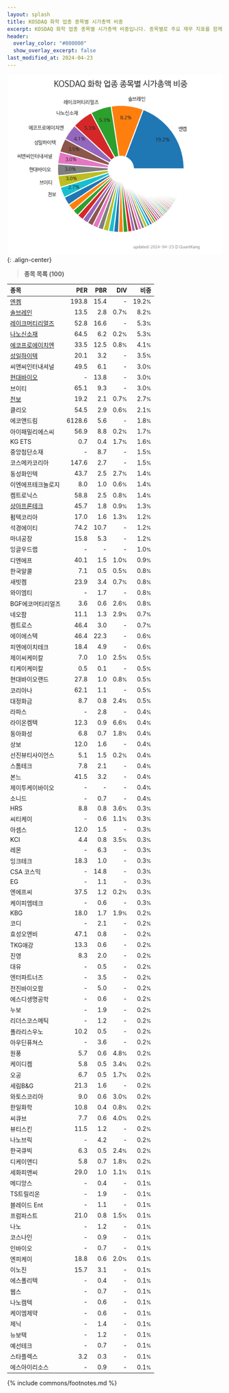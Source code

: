 ```yaml
---
layout: splash
title: KOSDAQ 화학 업종 종목별 시가총액 비중
excerpt: KOSDAQ 화학 업종 종목별 시가총액 비중입니다. 종목별로 주요 재무 지표를 함께 표시합니다.
header:
  overlay_color: "#800000"
  show_overlay_excerpt: false
last_modified_at: 2024-04-23
---
```



![KOSDAQ 화학 업종 종목별 시가총액 비중](/stats/sector/images/kosdaq_업종_화학_종목.png){: .align-center}


> **종목 목록 (100)**<a id="list"></a>

| **종목** | **PER** | **PBR** | **DIV** | **비중** |
| :------- | ------: | ------: | ------: | -------: |
| [엔켐](/348370/) | 193.8 | 15.4 | - | 19.2<small>%</small> |
| [솔브레인](/357780/) | 13.5 | 2.8 | 0.7<small>%</small> | 8.2<small>%</small> |
| [레이크머티리얼즈](/281740/) | 52.8 | 16.6 | - | 5.3<small>%</small> |
| [나노신소재](/121600/) | 64.5 | 6.2 | 0.2<small>%</small> | 5.3<small>%</small> |
| [에코프로에이치엔](/383310/) | 33.5 | 12.5 | 0.8<small>%</small> | 4.1<small>%</small> |
| [성일하이텍](/365340/) | 20.1 | 3.2 | - | 3.5<small>%</small> |
| 씨앤씨인터내셔널 | 49.5 | 6.1 | - | 3.0<small>%</small> |
| [현대바이오](/048410/) | - | 13.8 | - | 3.0<small>%</small> |
| 브이티 | 65.1 | 9.3 | - | 3.0<small>%</small> |
| [천보](/278280/) | 19.2 | 2.1 | 0.7<small>%</small> | 2.7<small>%</small> |
| 클리오 | 54.5 | 2.9 | 0.6<small>%</small> | 2.1<small>%</small> |
| 에코앤드림 | 6128.6 | 5.6 | - | 1.8<small>%</small> |
| 아이패밀리에스씨 | 56.9 | 8.8 | 0.2<small>%</small> | 1.7<small>%</small> |
| KG ETS | 0.7 | 0.4 | 1.7<small>%</small> | 1.6<small>%</small> |
| 중앙첨단소재 | - | 8.7 | - | 1.5<small>%</small> |
| 코스메카코리아 | 147.6 | 2.7 | - | 1.5<small>%</small> |
| 동성화인텍 | 43.7 | 2.5 | 2.7<small>%</small> | 1.4<small>%</small> |
| 이엔에프테크놀로지 | 8.0 | 1.0 | 0.6<small>%</small> | 1.4<small>%</small> |
| 켐트로닉스 | 58.8 | 2.5 | 0.8<small>%</small> | 1.4<small>%</small> |
| [상아프론테크](/089980/) | 45.7 | 1.8 | 0.9<small>%</small> | 1.3<small>%</small> |
| 펌텍코리아 | 17.0 | 1.6 | 1.3<small>%</small> | 1.2<small>%</small> |
| 석경에이티 | 74.2 | 10.7 | - | 1.2<small>%</small> |
| 마녀공장 | 15.8 | 5.3 | - | 1.2<small>%</small> |
| 잉글우드랩 | - | - | - | 1.0<small>%</small> |
| 디엔에프 | 40.1 | 1.5 | 1.0<small>%</small> | 0.9<small>%</small> |
| 한국알콜 | 7.1 | 0.5 | 0.5<small>%</small> | 0.8<small>%</small> |
| 새빗켐 | 23.9 | 3.4 | 0.7<small>%</small> | 0.8<small>%</small> |
| 와이엠티 | - | 1.7 | - | 0.8<small>%</small> |
| BGF에코머티리얼즈 | 3.6 | 0.6 | 2.6<small>%</small> | 0.8<small>%</small> |
| 네오팜 | 11.1 | 1.3 | 2.9<small>%</small> | 0.7<small>%</small> |
| 켐트로스 | 46.4 | 3.0 | - | 0.7<small>%</small> |
| 에이에스텍 | 46.4 | 22.3 | - | 0.6<small>%</small> |
| 피엔에이치테크 | 18.4 | 4.9 | - | 0.6<small>%</small> |
| 제이씨케미칼 | 7.0 | 1.0 | 2.5<small>%</small> | 0.5<small>%</small> |
| 티케이케미칼 | 0.5 | 0.1 | - | 0.5<small>%</small> |
| 현대바이오랜드 | 27.8 | 1.0 | 0.8<small>%</small> | 0.5<small>%</small> |
| 코리아나 | 62.1 | 1.1 | - | 0.5<small>%</small> |
| 대정화금 | 8.7 | 0.8 | 2.4<small>%</small> | 0.5<small>%</small> |
| 라파스 | - | 2.8 | - | 0.4<small>%</small> |
| 라이온켐텍 | 12.3 | 0.9 | 6.6<small>%</small> | 0.4<small>%</small> |
| 동아화성 | 6.8 | 0.7 | 1.8<small>%</small> | 0.4<small>%</small> |
| 상보 | 12.0 | 1.6 | - | 0.4<small>%</small> |
| 선진뷰티사이언스 | 5.1 | 1.5 | 0.2<small>%</small> | 0.4<small>%</small> |
| 스톰테크 | 7.8 | 2.1 | - | 0.4<small>%</small> |
| 본느 | 41.5 | 3.2 | - | 0.4<small>%</small> |
| 제이투케이바이오 | - | - | - | 0.4<small>%</small> |
| 소니드 | - | 0.7 | - | 0.4<small>%</small> |
| HRS | 8.8 | 0.8 | 3.6<small>%</small> | 0.3<small>%</small> |
| 씨티케이 | - | 0.6 | 1.1<small>%</small> | 0.3<small>%</small> |
| 아셈스 | 12.0 | 1.5 | - | 0.3<small>%</small> |
| KCI | 4.4 | 0.8 | 3.5<small>%</small> | 0.3<small>%</small> |
| 레몬 | - | 6.3 | - | 0.3<small>%</small> |
| 잉크테크 | 18.3 | 1.0 | - | 0.3<small>%</small> |
| CSA 코스믹 | - | 14.8 | - | 0.3<small>%</small> |
| EG | - | 1.1 | - | 0.3<small>%</small> |
| 엔에프씨 | 37.5 | 1.2 | 0.2<small>%</small> | 0.3<small>%</small> |
| 케이피엠테크 | - | 0.6 | - | 0.3<small>%</small> |
| KBG | 18.0 | 1.7 | 1.9<small>%</small> | 0.2<small>%</small> |
| 코디 | - | 2.1 | - | 0.2<small>%</small> |
| 효성오앤비 | 47.1 | 0.8 | - | 0.2<small>%</small> |
| TKG애강 | 13.3 | 0.6 | - | 0.2<small>%</small> |
| 진영 | 8.3 | 2.0 | - | 0.2<small>%</small> |
| 대유 | - | 0.5 | - | 0.2<small>%</small> |
| 엔터파트너즈 | - | 3.5 | - | 0.2<small>%</small> |
| 전진바이오팜 | - | 5.0 | - | 0.2<small>%</small> |
| 에스디생명공학 | - | 0.6 | - | 0.2<small>%</small> |
| 누보 | - | 1.9 | - | 0.2<small>%</small> |
| 리더스코스메틱 | - | 1.2 | - | 0.2<small>%</small> |
| 폴라리스우노 | 10.2 | 0.5 | - | 0.2<small>%</small> |
| 아우딘퓨쳐스 | - | 3.6 | - | 0.2<small>%</small> |
| 원풍 | 5.7 | 0.6 | 4.8<small>%</small> | 0.2<small>%</small> |
| 케이디켐 | 5.8 | 0.5 | 3.4<small>%</small> | 0.2<small>%</small> |
| 오공 | 6.7 | 0.5 | 1.7<small>%</small> | 0.2<small>%</small> |
| 세림B&G | 21.3 | 1.6 | - | 0.2<small>%</small> |
| 와토스코리아 | 9.0 | 0.6 | 3.0<small>%</small> | 0.2<small>%</small> |
| 한일화학 | 10.8 | 0.4 | 0.8<small>%</small> | 0.2<small>%</small> |
| 씨큐브 | 7.7 | 0.6 | 4.0<small>%</small> | 0.2<small>%</small> |
| 뷰티스킨 | 11.5 | 1.2 | - | 0.2<small>%</small> |
| 나노브릭 | - | 4.2 | - | 0.2<small>%</small> |
| 한국큐빅 | 6.3 | 0.5 | 2.4<small>%</small> | 0.2<small>%</small> |
| 디케이앤디 | 5.8 | 0.7 | 1.8<small>%</small> | 0.2<small>%</small> |
| 세화피앤씨 | 29.0 | 1.0 | 1.1<small>%</small> | 0.1<small>%</small> |
| 메디앙스 | - | 0.4 | - | 0.1<small>%</small> |
| TS트릴리온 | - | 1.9 | - | 0.1<small>%</small> |
| 블레이드 Ent | - | 1.1 | - | 0.1<small>%</small> |
| 프럼파스트 | 21.0 | 0.8 | 1.5<small>%</small> | 0.1<small>%</small> |
| 나노 | - | 1.2 | - | 0.1<small>%</small> |
| 코스나인 | - | 0.9 | - | 0.1<small>%</small> |
| 인바이오 | - | 0.7 | - | 0.1<small>%</small> |
| 엔피케이 | 18.8 | 0.6 | 2.0<small>%</small> | 0.1<small>%</small> |
| 이노진 | 15.7 | 3.1 | - | 0.1<small>%</small> |
| 에스폴리텍 | - | 0.4 | - | 0.1<small>%</small> |
| 웹스 | - | 0.7 | - | 0.1<small>%</small> |
| 나노캠텍 | - | 0.6 | - | 0.1<small>%</small> |
| 케이엠제약 | - | 0.6 | - | 0.1<small>%</small> |
| 제닉 | - | 1.4 | - | 0.1<small>%</small> |
| 뉴보텍 | - | 1.2 | - | 0.1<small>%</small> |
| 예선테크 | - | 0.7 | - | 0.1<small>%</small> |
| 스타플렉스 | 3.2 | 0.3 | - | 0.1<small>%</small> |
| 에스아이리소스 | - | 0.9 | - | 0.1<small>%</small> |

{% include commons/footnotes.md %}